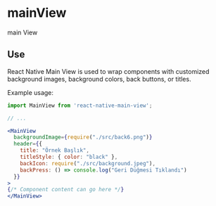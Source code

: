 # mainView
 main View
## Use

React Native Main View is used to wrap components with customized background images, background colors, back buttons, or titles.

Example usage:

```jsx
import MainView from 'react-native-main-view';

// ...

<MainView
  backgroundImage={require("./src/back6.png")}
  header={{
    title: "Örnek Başlık",
    titleStyle: { color: "black" },
    backIcon: require("./src/background.jpeg"),
    backPress: () => console.log("Geri Düğmesi Tıklandı")
  }}
>
{/* Component content can go here */}
</MainView>
